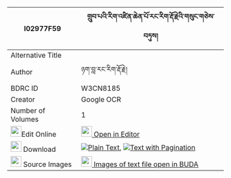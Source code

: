 |I02977F59|གྲུབ་པའི་རིག་འཛིན་ཆེན་པོ་རང་རིག་རྡོ་རྗེའི་གསུང་གཅེས་བཏུས། 
| --- | --- 
|Alternative Title |
|Author| ཉག་བླ་རང་རིག་རྡོ་རྗེ།
|BDRC ID | W3CN8185
|Creator | Google OCR
|Number of Volumes| 1
|<img width="25" src="https://img.icons8.com/color/25/000000/edit-property.png">Edit Online| [<img width="25" src="https://avatars.githubusercontent.com/u/45091458?s=200&v=4"> Open in Editor](http://editor.openpecha.org/I02977F59)
|<img width="25" src="https://img.icons8.com/fluent/48/000000/download-2.png"/>  Download | [![](https://img.icons8.com/color/20/000000/txt.png)Plain Text](https://github.com/Openpecha/I02977F59/releases/download/v1/drubpa_i_rigdzin_chenpo_rangri_plain_I02977F59.zip), [![](https://img.icons8.com/color/20/000000/txt.png)Text with Pagination](https://github.com/Openpecha/I02977F59/releases/download/v1/drubpa_i_rigdzin_chenpo_rangri_pages_I02977F59.zip)
|<img width="25" src="https://img.icons8.com/plasticine/100/000000/pictures-folder.png"/>  Source Images | [<img width="25" src="https://library.bdrc.io/icons/BUDA-small.svg"> Images of text file open in BUDA](https://library.bdrc.io/show/bdr:W3CN8185)